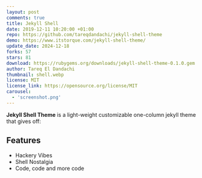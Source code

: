 ```yaml
---
layout: post
comments: true
title: Jekyll Shell
date: 2019-12-11 10:20:00 +01:00
repo: https://github.com/tareqdandachi/jekyll-shell-theme
demo: https://www.itstorque.com/jekyll-shell-theme/
update_date: 2024-12-18
forks: 57
stars: 81
download: https://rubygems.org/downloads/jekyll-shell-theme-0.1.0.gem
author: Tareq El Dandachi
thumbnail: shell.webp
license: MIT
license_link: https://opensource.org/license/MIT
carousel:
  - 'screenshot.png'
---
```


**Jekyll Shell Theme** is a light-weight customizable one-column jekyll theme that gives off:

## Features

* Hackery Vibes
* Shell Nostalgia
* Code, code and more code
